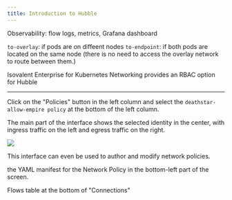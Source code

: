 ```yaml
---
title: Introduction to Hubble
---
```


Observability: flow logs, metrics, Grafana dashboard


`to-overlay`: if pods are on diffeent nodes
`to-endpoint`: if both pods are located on the same node (there is no need to access the overlay network to route between them.)

 Isovalent Enterprise for Kubernetes Networking provides an RBAC option for Hubble


 ---

 Click on the "Policies" button in the left column and select the `deathstar-allow-empire policy` at the bottom of the left column.

 The main part of the interface shows the selected identity in the center, with ingress traffic on the left and egress traffic on the right.

![](https://play.instruqt.com/assets/tracks/ylhikjm5qpjv/bf5083e5cf6224ac6c27444c0a858f33/assets/hubble-ui_np-main.png)

This interface can even be used to author and modify network policies.

the YAML manifest for the Network Policy in the bottom-left part of the screen.

Flows table at the bottom of "Connections"